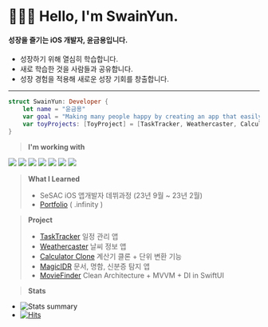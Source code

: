 # 🧑🏻‍💻 Hello, I'm SwainYun.

#### 성장을 즐기는 iOS 개발자, 윤금용입니다.
* 성장하기 위해 열심히 학습합니다.
* 새로 학습한 것을 사람들과 공유합니다.
* 성장 경험을 적용해 새로운 성장 기회를 창출합니다.
---------------------------------------------------------------------
```Swift
struct SwainYun: Developer {
    let name = "윤금용"
    var goal = "Making many people happy by creating an app that easily solves difficult things in real life"
    var toyProjects: [ToyProject] = [TaskTracker, Weathercaster, CalculatorClone, MagicIDR, MovieFinder]
}
```
> **I'm working with**
  <p>
    <a href="https://developer.apple.com/swift/" target="_blank"><img src="https://img.shields.io/badge/Swift-F05138?style=flat&logo=Swift&logoColor=white"></a>
    <a href="https://www.apple.com/kr/ios/" target="_blank"><img src="https://img.shields.io/badge/iOS-181717?style=flat&logo=Apple&logoColor=Black"/></a>
    <a href="https://www.apple.com/kr/ios/" target="_blank"><img src="https://img.shields.io/badge/UIKit-c4b50e?style=flat&logo=UIKit&logoColor=white"/></a>
    <a href="https://www.apple.com/kr/ios/" target="_blank"><img src="https://img.shields.io/badge/SwiftUI-000000?style=flat&logo=Swift&logoColor=blue"/></a>
    <a href="https://iterm2.com" target="_blank"><img src="https://img.shields.io/badge/iTerm2-000000?style=flat&logo=iTerm2&logoColor=white"></a>
    <a href="https://git-scm.com" target="_blank"><img src="https://img.shields.io/badge/Git-F05032?style=flat&logo=Git&logoColor=white"></a>
    <a href="https://developer.apple.com/kr/xcode/" target="_blank"><img src="https://img.shields.io/badge/Xcode-147EFB?style=flat&logo=Xcode&logoColor=white"></a>
  </p>

> **What I Learned**
> * SeSAC iOS 앱개발자 데뷔과정 (23년 9월 ~ 23년 2월)
> * [Portfolio](https://github.com/Remaked-Swain/Portfolio.git) ( .infinity )

> **Project**
> * [TaskTracker](https://github.com/Remaked-Swain/TaskTracker.git) 일정 관리 앱
> * [Weathercaster](https://github.com/Remaked-Swain/Weathercaster.git) 날씨 정보 앱
> * [Calculator Clone](https://github.com/Remaked-Swain/CalculatorClone.git) 계산기 클론 + 단위 변환 기능
> * [MagicIDR](https://github.com/Remaked-Swain/OpticalCharacterRecognitionApp.git) 문서, 명함, 신분증 탐지 앱
> * [MovieFinder](https://github.com/Remaked-Swain/MovieFinder.git) Clean Architecture + MVVM + DI in SwiftUI

> **Stats**
* ![Stats summary](https://github-readme-stats.vercel.app/api?username=Remaked-Swain&theme=outrun&show_icons=true)
* [![Hits](https://hits.seeyoufarm.com/api/count/incr/badge.svg?url=https%3A%2F%2Fgithub.com%2FRemaked-Swain&count_bg=%23FB0000&title_bg=%23555555&icon=apple.svg&icon_color=%23FFFFFF&title=Visits&edge_flat=true)](https://hits.seeyoufarm.com)
